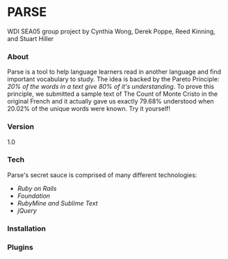 # PARSE
WDI SEA05 group project by Cynthia Wong, Derek Poppe, Reed Kinning, and Stuart Hiller

### About
Parse is a tool to help language learners read in another language and find important vocabulary to study.
The idea is backed by the Pareto Principle: *20% of the words in a text give 80% of it's understanding*.
To prove this principle, we submitted a sample text of The Count of Monte Cristo in the original French and
it actually gave us exactly 79.68% understood when 20.02% of the unique words were known. Try it yourself!

### Version

1.0

### Tech

Parse's secret sauce is comprised of many different technologies:
- *Ruby on Rails*
- *Foundation*
- *RubyMine and Sublime Text*
- *jQuery*


### Installation


### Plugins